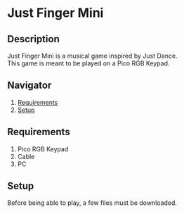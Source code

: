 # Just Finger Mini

## Description
Just Finger Mini is a musical game inspired by Just Dance.
<br>This game is meant to be played on a Pico RGB Keypad.

## Navigator
1. <a href="https://github.com/BritishCat3712/potato#requirements">Requirements</a>
2. <a href="https://github.com/BritishCat3712/potato#setup">Setup</a>

## Requirements
1. Pico RGB Keypad
2. Cable
3. PC

## Setup
Before being able to play, a few files must be downloaded.

### 
